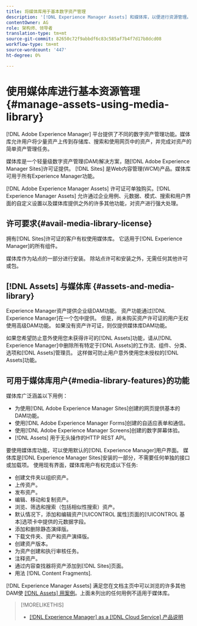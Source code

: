 ```yaml
---
title: 将媒体库用于基本数字资产管理
description: '[!DNL Experience Manager Assets] 和媒体库，以便进行资源管理。'
contentOwner: AG
role: 架构师、领导者
translation-type: tm+mt
source-git-commit: 82650c72f9abbdf6c83c585af7b4f7d17b8dcd08
workflow-type: tm+mt
source-wordcount: '447'
ht-degree: 0%

---
```



<!--

Define Media Lib
Define req for it
Define use cases
Define what is not included

-->

# 使用媒体库进行基本资源管理{#manage-assets-using-media-library}

[!DNL Adobe Experience Manager] 平台提供了不同的数字资产管理功能。媒体库允许用户将少量资产上传到存储库、搜索和使用网页中的资产，并完成对资产的简单资产管理任务。

媒体库是一个轻量级数字资产管理(DAM)解决方案，随[!DNL Adobe Experience Manager Sites]许可证提供。 [!DNL Sites] 是Web内容管理(WCM)产品。媒体库可用于所有Experience Manager功能。

[!DNL Adobe Experience Manager Assets] 许可证可单独购买。[!DNL Experience Manager Assets] 允许通过企业用例、元数据、模式、搜索和用户界面的自定义设置以及媒体库提供之外的许多其他功能，对资产进行强大处理。

## 许可要求{#avail-media-library-license}

拥有[!DNL Sites]许可证的客户有权使用媒体库。 它适用于[!DNL Experience Manager]的所有组件。

媒体库作为站点的一部分进行安装。 除站点许可和安装之外，无需任何其他许可或包。

## [!DNL Assets] 与媒体库  {#assets-and-media-library}

Experience Manager资产提供企业级DAM功能。 资产功能通过[!DNL Experience Manager]在一个包中提供。 但是，尚未购买资产许可证的用户无权使用高级DAM功能。 如果没有资产许可证，则仅提供媒体库DAM功能。

如果您希望防止意外使用您未获得许可的[!DNL Assets]功能，请从[!DNL Experience Manager]中删除所有特定于[!DNL Assets]的工作流、组件、分类、选项和[!DNL Assets]管理员。 这样做可防止用户意外使用您未授权的[!DNL Assets]功能。

## 可用于媒体库用户{#media-library-features}的功能

媒体库广泛涵盖以下用例：

* 为使用[!DNL Adobe Experience Manager Sites]创建的网页提供基本的DAM功能。
* 使用[!DNL Adobe Experience Manager Forms]创建的自适应表单和通信。
* 使用[!DNL Adobe Experience Manager Screens]创建的数字屏幕体验。
* [!DNL Assets] 用于无头操作的HTTP REST API。

<!-- TBD: Remove this after confirmation. May need to merge this list with the list provided by PMs.

* Basic metadata properties
* Tag management
* Version control
* Static renditions
* Projects, tasks, workflow authoring
* Activity stream (timeline)
* Query Builder (API)
* Marketing Cloud integration
* User interface customization and extension
* Comments and annotation
-->

要使用媒体库功能，可以使用默认的[!DNL Experience Manager]用户界面。 媒体库是[!DNL Experience Manager Sites]安装的一部分，不需要任何单独的接口或加载项。 使用现有界面，媒体库用户有权完成以下任务:

* 创建文件夹以组织资产。
* 上传资产。
* 发布资产。
* 编辑、移动和复制资产。
* 浏览、筛选和搜索（包括相似性搜索）资产。
* 默认情况下，添加和编辑资产[!UICONTROL 属性]页面的[!UICONTROL 基本]选项卡中提供的元数据字段。<!-- excluding Smart Tags -->
* 添加和删除静态演绎版。
* 下载文件夹、资产和资产演绎版。
* 创建资产版本。
* 为资产创建和执行审核任务。
* 注释资产。
* 通过内容查找器将资产添加到[!DNL Sites]页面。
* 用法 [!DNL Content Fragments].

<!-- TBD: Define exactly which basic Assets workflow are available for use with Media Library?
-->

[!DNL Experience Manager Assets] 满足您在文档主页中可以浏览的许多其他DAM使 [[!DNL Assets] 用案例](https://experienceleague.adobe.com/docs/experience-manager-cloud-service/assets/home.html)。上面未列出的任何用例不适用于媒体库。

>[!MORELIKETHIS]
>
>* [[!DNL Experience Manager] as a [!DNL Cloud Service] 产品说明](https://helpx.adobe.com/legal/product-descriptions/adobe-experience-manager-cloud-service.html)

